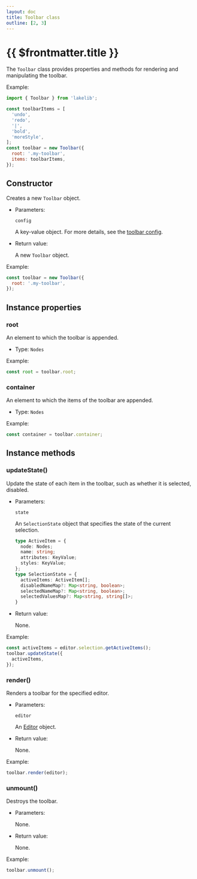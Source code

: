 ```yaml
---
layout: doc
title: Toolbar class
outline: [2, 3]
---
```


# {{ $frontmatter.title }}

The `Toolbar` class provides properties and methods for rendering and manipulating the toolbar.

Example:

```js
import { Toolbar } from 'lakelib';

const toolbarItems = [
  'undo',
  'redo',
  '|',
  'bold',
  'moreStyle',
];
const toolbar = new Toolbar({
  root: '.my-toolbar',
  items: toolbarItems,
});
```


## Constructor

Creates a new `Toolbar` object.

* Parameters:

  `config`

  A key-value object. For more details, see the [toolbar config](/reference/toolbar-config.md).

* Return value:

  A new `Toolbar` object.

Example:

```js
const toolbar = new Toolbar({
  root: '.my-toolbar',
});
```


## Instance properties

### root <Badge type="info" text="Read only" />

An element to which the toolbar is appended.

* Type: `Nodes`

Example:

```js
const root = toolbar.root;
```


### container <Badge type="info" text="Read only" />

An element to which the items of the toolbar are appended.

* Type: `Nodes`

Example:

```js
const container = toolbar.container;
```


## Instance methods

### updateState()

Update the state of each item in the toolbar, such as whether it is selected, disabled.

* Parameters:

  `state`

  An `SelectionState` object that specifies the state of the current selection.

  ```ts
  type ActiveItem = {
    node: Nodes;
    name: string;
    attributes: KeyValue;
    styles: KeyValue;
  };
  type SelectionState = {
    activeItems: ActiveItem[];
    disabledNameMap?: Map<string, boolean>;
    selectedNameMap?: Map<string, boolean>;
    selectedValuesMap?: Map<string, string[]>;
  }
  ```

* Return value:

  None.

Example:

```js
const activeItems = editor.selection.getActiveItems();
toolbar.updateState({
  activeItems,
});
```


### render()

Renders a toolbar for the specified editor.

* Parameters:

  `editor`

  An [Editor](./editor.md) object.

* Return value:

  None.

Example:

```js
toolbar.render(editor);
```


### unmount()

Destroys the toolbar.

* Parameters:

  None.

* Return value:

  None.

Example:

```js
toolbar.unmount();
```
